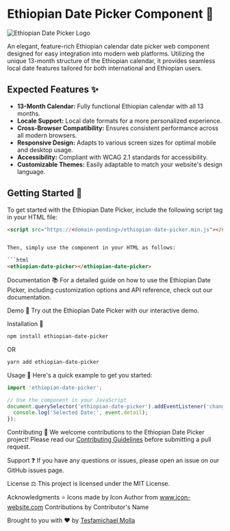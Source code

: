 # Ethiopian Date Picker Component :calendar:

![Ethiopian Date Picker Logo](https://<domain-pending>.png) <!-- Replace with your project logo URL -->

An elegant, feature-rich Ethiopian calendar date picker web component designed for easy integration into modern web platforms. Utilizing the unique 13-month structure of the Ethiopian calendar, it provides seamless local date features tailored for both international and Ethiopian users.

## Expected Features :sparkles:

- **13-Month Calendar:** Fully functional Ethiopian calendar with all 13 months.
- **Locale Support:** Local date formats for a more personalized experience.
- **Cross-Browser Compatibility:** Ensures consistent performance across all modern browsers.
- **Responsive Design:** Adapts to various screen sizes for optimal mobile and desktop usage.
- **Accessibility:** Compliant with WCAG 2.1 standards for accessibility.
- **Customizable Themes:** Easily adaptable to match your website's design language.

## Getting Started :rocket:

To get started with the Ethiopian Date Picker, include the following script tag in your HTML file:

```html
<script src="https://<domain-pending>/ethiopian-date-picker.min.js"></script>


Then, simply use the component in your HTML as follows:

```html
<ethiopian-date-picker></ethiopian-date-picker>
```

Documentation :books:
For a detailed guide on how to use the Ethiopian Date Picker, including customization options and API reference, check out our documentation.

Demo :eyes:
Try out the Ethiopian Date Picker with our interactive demo.

Installation :wrench:

```bash
npm install ethiopian-date-picker
```

OR

```bash
yarn add ethiopian-date-picker
```


Usage :memo:
Here's a quick example to get you started:

```javascript
import 'ethiopian-date-picker';

// Use the component in your JavaScript
document.querySelector('ethiopian-date-picker').addEventListener('change', (event) => {
  console.log('Selected Date:', event.detail);
});
```

Contributing :handshake:
We welcome contributions to the Ethiopian Date Picker project! Please read our [Contributing Guidelines](https://github.com/hope-miky/ethiopian-date-picker/wiki/Contribution-Guidelines) before submitting a pull request.

Support :question:
If you have any questions or issues, please open an issue on our GitHub issues page.

License :balance_scale:
This project is licensed under the MIT License.

Acknowledgments :star:
Icons made by Icon Author from www.icon-website.com
Contributions by Contributor's Name

Brought to you with :heart: by [Tesfamichael Molla](https://tesfamichael.dev)